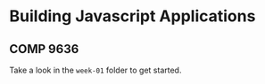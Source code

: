 Building Javascript Applications
================================

COMP 9636
---------

Take a look in the `week-01` folder to get started.
